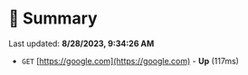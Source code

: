 # 📖 Summary
Last updated: **8/28/2023, 9:34:26 AM**

- `GET` [https://google.com](https://google.com) - **Up** (117ms)

